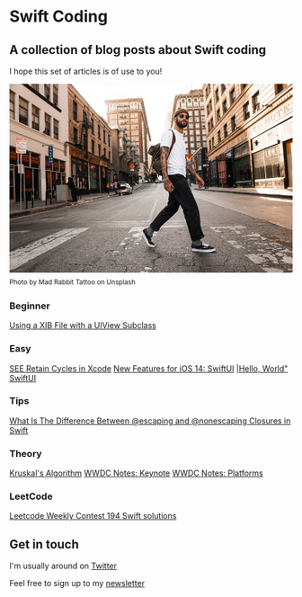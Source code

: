 # Swift Coding
## A collection of blog posts about Swift coding
I hope this set of articles is of use to you!

![Photo by Drew Hays on Unsplash](mad-rabbit-tattoo-tn1yJqxNj-8-unsplash.jpg)<br/>
<sub>Photo by Mad Rabbit Tattoo on Unsplash<sub>

### Beginner
[Using a XIB File with a UIView Subclass](https://github.com/stevencurtis/SwiftCoding/tree/master/UIViewSubclassXib)

### Easy
[SEE Retain Cycles in Xcode](https://github.com/stevencurtis/SwiftCoding/tree/master/VisualMemoryDebugger)
[New Features for iOS 14: SwiftUI](https://github.com/stevencurtis/SwiftCoding/tree/master/SwiftUI/Tips/NewIniOS14)
[|Hello, World" SwiftUI](https://github.com/stevencurtis/SwiftCoding/tree/master/SwiftUI/HelloWorld)

### Tips
[What Is The Difference Between @escaping and @nonescaping Closures in Swift](https://github.com/stevencurtis/SwiftCoding/tree/master/Tips/EscapingNonEscapingClosures)

### Theory
[Kruskal's Algorithm](https://github.com/stevencurtis/SwiftCoding/tree/master/Theory/Kruskal)
[WWDC Notes: Keynote](https://github.com/stevencurtis/SwiftCoding/tree/master/Theory/WWDCNotes/Keynote)
[WWDC Notes: Platforms](https://github.com/stevencurtis/SwiftCoding/tree/master/Theory/Kruskal/WWDCNotes/Platforms)

### LeetCode
[Leetcode Weekly Contest 194 Swift solutions](https://github.com/stevencurtis/SwiftCoding/tree/master/LeetCode/Contests/194)




## Get in touch
I'm usually around on [Twitter](https://twitter.com/stevenpcurtis) 

Feel free to sign up to my [newsletter](https://slidetosubscribe.com/embed/swiftcoding/)

